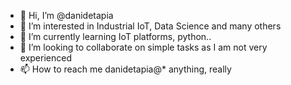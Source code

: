 - 👋 Hi, I’m @danidetapia
- 👀 I’m interested in Industrial IoT, Data Science and many others
- 🌱 I’m currently learning IoT platforms, python..
- 💞️ I’m looking to collaborate on simple tasks as I am not very experienced
- 📫 How to reach me danidetapia@* anything, really

<!---
danidetapia/danidetapia is a ✨ special ✨ repository because its `README.md` (this file) appears on your GitHub profile.
You can click the Preview link to take a look at your changes.
--->
